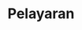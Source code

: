---
id: 9
title : Pelayaran
linkurl: https://drive.google.com/drive/folders/1FHkZaO0-dN_8h3v8Xc5e69TYi6Sizd8U?usp=sharing
fitur : aspekpajak
createdTime : 31/07/2019
modifiedTime : 06/01/2020
topik: Versi Lengkap
img: ship.png
---